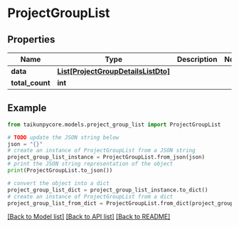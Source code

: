 # ProjectGroupList


## Properties

Name | Type | Description | Notes
------------ | ------------- | ------------- | -------------
**data** | [**List[ProjectGroupDetailsListDto]**](ProjectGroupDetailsListDto.md) |  | 
**total_count** | **int** |  | 

## Example

```python
from taikunpycore.models.project_group_list import ProjectGroupList

# TODO update the JSON string below
json = "{}"
# create an instance of ProjectGroupList from a JSON string
project_group_list_instance = ProjectGroupList.from_json(json)
# print the JSON string representation of the object
print(ProjectGroupList.to_json())

# convert the object into a dict
project_group_list_dict = project_group_list_instance.to_dict()
# create an instance of ProjectGroupList from a dict
project_group_list_from_dict = ProjectGroupList.from_dict(project_group_list_dict)
```
[[Back to Model list]](../README.md#documentation-for-models) [[Back to API list]](../README.md#documentation-for-api-endpoints) [[Back to README]](../README.md)


